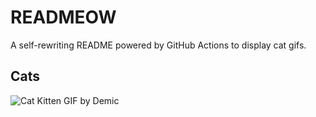 # READMEOW

A self-rewriting README powered by GitHub Actions to display cat gifs.

## Cats

![Cat Kitten GIF by Demic](https://media0.giphy.com/media/v1.Y2lkPTlhY2QwMmRhbTFwZjBoZGZyb3BmYzg3cDV5N2tuZnVodmR1ZHVtZDBrY3BsNWdpMSZlcD12MV9naWZzX3NlYXJjaCZjdD1n/3oriO0OEd9QIDdllqo/200.gif)
